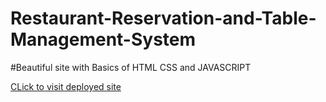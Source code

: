 # Restaurant-Reservation-and-Table-Management-System
#Beautiful site with Basics of HTML CSS and JAVASCRIPT   

[CLick to visit deployed site](https://abhishek-verma0.github.io/Restaurant-Reservation-and-Table-Management-System/)
